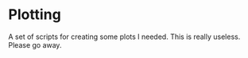 # Plotting
A set of scripts for creating some plots I needed. This is really useless. Please go away.
